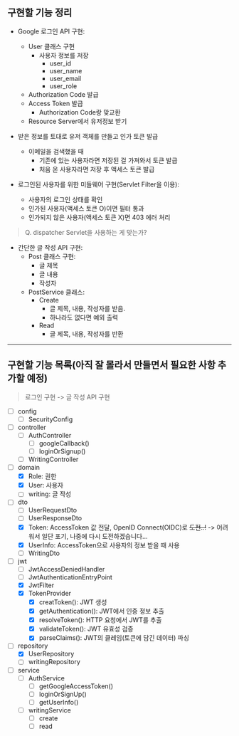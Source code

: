 ## 구현할 기능 정리

- Google 로그인 API 구현:
    - User 클래스 구현
        - 사용자 정보를 저장
            - user_id
            - user_name
            - user_email
            - user_role
    - Authorization Code 발급
    - Access Token 발급
        - Authorization Code랑 맞교환
    - Resource Server에서 유저정보 받기


- 받은 정보를 토대로 유저 객체를 만들고 인가 토큰 발급
    - 이메일을 검색했을 때
        - 기존에 있는 사용자라면 저장된 걸 가져와서 토큰 발급
        - 처음 온 사용자라면 저장 후 액세스 토큰 발급


- 로그인된 사용자를 위한 미들웨어 구현(Servlet Filter을 이용):
    - 사용자의 로그인 상태를 확인
    - 인가된 사용자(액세스 토큰 O)이면 필터 통과
    - 인가되지 않은 사용자(액세스 토큰 X)면 403 에러 처리
> Q. dispatcher Servlet을 사용하는 게 맞는가?


- 간단한 글 작성 API 구현:
    - Post 클래스 구현:
        - 글 제목
        - 글 내용
        - 작성자
    - PostService 클래스:
        - Create
            - 글 제목, 내용, 작성자를 받음.
            - 하나라도 없다면 예외 출력
        - Read
            - 글 제목, 내용, 작성자를 반환

---
## 구현할 기능 목록(아직 잘 몰라서 만들면서 필요한 사항 추가할 예정)

> 로그인 구현 -> 글 작성 API 구현

-[ ] config
    -[ ] SecurityConfig

-[ ] controller
    -[ ] AuthController
        -[ ] googleCallback()
        -[ ] loginOrSignup()
    -[ ] WritingController

-[ ] domain
    -[x] Role: 권한
    -[x] User: 사용자
    -[ ] writing: 글 작성

-[ ] dto
    -[ ] UserRequestDto
    -[ ] UserResponseDto
    -[x] Token: AccessToken 값 전달, OpenID Connect(OIDC)로 ~~도전..!~~ -> 어려워서 일단 포기, 나중에 다시 도전하겠습니다...
    -[x] UserInfo: AccessToken으로 사용자의 정보 받을 때 사용
    -[ ] WritingDto

-[ ] jwt
    -[ ] JwtAccessDeniedHandler
    -[ ] JwtAuthenticationEntryPoint
    -[x] JwtFilter
    -[x] TokenProvider
      - [x] creatToken(): JWT 생성
      - [x] getAuthentication(): JWT에서 인증 정보 추출
      - [x] resolveToken(): HTTP 요청에서 JWT를 추출
      - [x] validateToken(): JWT 유효성 검증
      - [x] parseClaims():  JWT의 클레임(토큰에 담긴 데이터) 파싱

-[ ] repository
    -[x] UserRepository
    -[ ] writingRepository

-[ ] service
    -[ ] AuthService
        -[ ] getGoogleAccessToken()
        -[ ] loginOrSignUp()
        -[ ] getUserInfo()
    -[ ] writingService
        -[ ] create
        -[ ] read